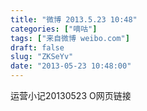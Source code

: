```yaml
---
title: "微博 2013.5.23 10:48"
categories: ["嘀咕"]
tags: ["来自微博 weibo.com"]
draft: false
slug: "ZKSeYv"
date: "2013-05-23 10:48:00"
---
```


<p>运营小记20130523 O网页链接 ​​​​</p>
